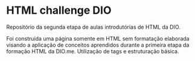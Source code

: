 # HTML challenge DIO

Repositório da segunda etapa de aulas introdutórias de HTML da DIO.

Foi construída uma página somente em HTML sem formatação elaborada visando a aplicação de conceitos aprendidos durante a primeira etapa da formação HTML da DIO.me. Utilização de tags e estruturação básica.